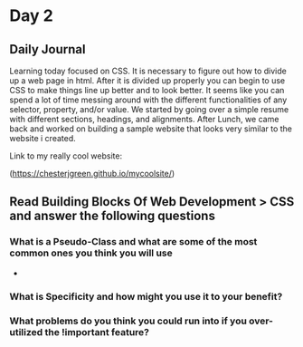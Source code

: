 # Day 2 
## Daily Journal

Learning today focused on CSS. It is necessary to figure out how to divide up a web page in html. After it is divided up properly you can begin to use CSS to make things line up better and to look better. It seems like you can spend a lot of time messing around with the different functionalities of any selector, property, and/or value. We started by going over a simple resume with different sections, headings, and alignments. After Lunch, we came back and worked on building a sample website that looks very similar to the website i created. 

Link to my really cool website: <p>
(https://chesterjgreen.github.io/mycoolsite/)

## Read Building Blocks Of Web Development > CSS and answer the following questions

### What is a Pseudo-Class and what are some of the most common ones you think you will use
- 
### What is Specificity and how might you use it to your benefit?


### What problems do you think you could run into if you over-utilized the !important feature?
